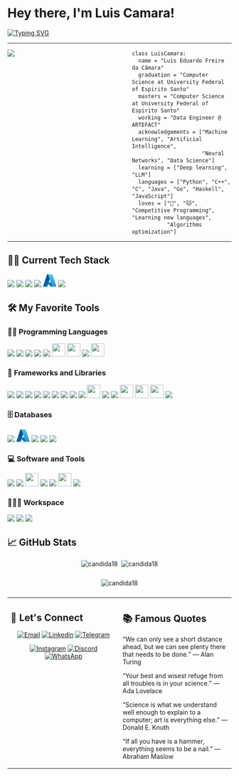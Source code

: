 # Hey there, I'm Luis Camara!
 <!--<img src="https://komarev.com/ghpvc/?username=I-am-vishalmaurya&label=Profile%20Views&color=0e75b6&style=flat" align='right' alt="vishalmaurya" />-->

<a></a>
<!-- Typing SVG by DenverCoder1 - https://github.com/DenverCoder1/readme-typing-svg -->
<a href="https://git.io/typing-svg"><img src="https://readme-typing-svg.demolab.com?font=Fira+Code&pause=1000&width=800&lines=Welcome+to+my+profile+!+%F0%9F%8E%89;I'm+a+computer+science+student+%F0%9F%96%A5%EF%B8%8F%2C;I'm+a+competitive+programmer+%F0%9F%A4%93%2C;I'm+working+on+a+Deep+Learning+based+project+%F0%9F%A4%96%2C;I+%E2%9D%A4%EF%B8%8F+Python+%F0%9F%90%8D;And+C-like+languages+%F0%9F%90%82." alt="Typing SVG" /></a>
<hr>
<img align="left" width="280" src="https://media.tenor.com/YUzRkMOL-3EAAAAC/programming-computer-frog.gif"/>

```python3
class LuisCamara:
  name = "Luís Eduardo Freire da Câmara"
  graduation = "Computer Science at University Federal of Espirito Santo"
  masters = "Computer Science at University Federal of Espirito Santo"
  working = "Data Engineer @ ARTEFACT"
  acknowledgements = ["Machine Learning", "Artificial Intelligence", 
                      "Neural Networks", "Data Science"]
  learning = ["Deep learning", "LLM"]
  languages = ["Python", "C++", "C", "Java", "Go", "Haskell", "JavaScript"]
  loves = ["🐶", "🐱", "Competitive Programming", "Learning new languages", 
           "Algorithms optimization"]
```
<hr>

## 👨‍🔧 Current Tech Stack
<p>
 <code><img height="30" src="https://companieslogo.com/img/orig/SNOW-35164165.png?t=1720244494"></code>
 <code><img height="30" src="https://companieslogo.com/img/orig/INFA-c4767c1c.png?t=1720244492"></code>
 <code><img height="30" src="https://registry.npmmirror.com/@lobehub/icons-static-png/latest/files/dark/dbrx-color.png"></code>
 <code><img height="30" src="https://cdn.worldvectorlogo.com/logos/github-icon-2.svg"></code>
  <code><img height="30" src="https://github.com/devicons/devicon/blob/v2.16.0/icons/azure/azure-original.svg"></code>
 <code><img height="30" src="https://www.stonebranch.com/_assets/928034e7efd7eb89f584f5d2807f9f72/Images/Logos/sb-logo-stonebranch.svg"></code>
 </code>
</p>

## 🛠️ My Favorite Tools

### 👨‍💻 Programming Languages

<p>
<code><img height="30" src="https://cdn.jsdelivr.net/gh/devicons/devicon/icons/python/python-original.svg"></code>
<code><img height="30" src="https://cdn.jsdelivr.net/gh/devicons/devicon/icons/cplusplus/cplusplus-original.svg"></code>
<code><img height="30" src="https://cdn.jsdelivr.net/gh/devicons/devicon/icons/c/c-original.svg"></code>
<code><img height="30" src="https://cdn.jsdelivr.net/gh/devicons/devicon/icons/java/java-original.svg"></code>
<code><img height="30" src="https://cdn.jsdelivr.net/gh/devicons/devicon/icons/go/go-original.svg"></code>
<code><img height="30" width="30" src="https://cdn.jsdelivr.net/gh/devicons/devicon/icons/kotlin/kotlin-original.svg"></code>
<code><img height="30" width="30" src="https://cdn.jsdelivr.net/gh/devicons/devicon/icons/haskell/haskell-original.svg"></code>
<code><img height="30" src="https://cdn.jsdelivr.net/gh/devicons/devicon/icons/javascript/javascript-original.svg"></code>
<code><img height="30" width="30" src="https://cdn.jsdelivr.net/gh/devicons/devicon/icons/r/r-original.svg"</code>
</code>
</p>

### 🧰 Frameworks and Libraries

<p>
  <code><img height="30" src="https://cdn.jsdelivr.net/gh/devicons/devicon/icons/pytorch/pytorch-original.svg"></code>
  <code><img height="30" src="https://cdn.jsdelivr.net/gh/devicons/devicon/icons/tensorflow/tensorflow-original.svg"></code>
  <code><img height="30" src="https://cdn.jsdelivr.net/gh/devicons/devicon/icons/numpy/numpy-original.svg"></code>
  <code><img height="30" src="https://cdn.jsdelivr.net/gh/devicons/devicon/icons/pandas/pandas-original.svg"></code>
 <code><img height="30" src="https://registry.npmmirror.com/@lobehub/icons-static-png/latest/files/dark/dbrx-color.png"></code>
  <code><img height="30" src="https://assets-global.website-files.com/6203b6d57823100847efd9b1/65f41595d37f53f717dd1f69_langchain%20icon.png"></code>
  <code><img height="30" src="https://cdn.jsdelivr.net/gh/devicons/devicon/icons/streamlit/streamlit-original.svg"></code>
 <code><img height="30" src="https://companieslogo.com/img/orig/INFA-c4767c1c.png?t=1720244492"></code>
  <code><img height="30" src="https://cdn.jsdelivr.net/gh/devicons/devicon/icons/selenium/selenium-original.svg"></code>
  <code><img height="30" width="30" src="https://cdn.jsdelivr.net/gh/devicons/devicon/icons/flask/flask-original.svg"></code>
  <code><img height="30" src="https://cdn.jsdelivr.net/gh/devicons/devicon/icons/django/django-plain.svg"></code>
  <code><img height="30" src="https://cdn.jsdelivr.net/gh/devicons/devicon/icons/gcc/gcc-original.svg"></code>
  <code><img height="30" width="30" src="https://cdn.jsdelivr.net/gh/devicons/devicon/icons/android/android-original.svg"></code>
  <code><img height="30" width="30" src="https://cdn.jsdelivr.net/gh/devicons/devicon/icons/bootstrap/bootstrap-original.svg"></code>
  <code><img height="30" width="30" src="https://cdn.jsdelivr.net/npm/simple-icons@3.13.0/icons/apachekafka.svg"></code>
  <code><img height="30" src="https://www.stonebranch.com/_assets/928034e7efd7eb89f584f5d2807f9f72/Images/Logos/sb-logo-stonebranch.svg"></code>
</code>
</p>

### 🗄️ Databases

<p>
 <code><img height="30" src="https://companieslogo.com/img/orig/SNOW-35164165.png?t=1720244494"></code>
 <code><img height="30" src="https://github.com/devicons/devicon/blob/v2.16.0/icons/azure/azure-original.svg"></code>
  <code><img height="30" src="https://cdn.jsdelivr.net/gh/devicons/devicon/icons/mysql/mysql-original.svg"></code>
  <code><img height="30" src="https://cdn.jsdelivr.net/gh/devicons/devicon/icons/postgresql/postgresql-plain.svg"></code>
  <code><img height="30" src="https://cdn.jsdelivr.net/gh/devicons/devicon/icons/sqlite/sqlite-original.svg"></code>
</code>
</p>

### 💻 Software and Tools

<p>
  <code><img height="30" src="https://cdn.jsdelivr.net/gh/devicons/devicon/icons/anaconda/anaconda-original.svg"></code>
  <code><img height="30" src="https://cdn.jsdelivr.net/gh/devicons/devicon/icons/jupyter/jupyter-original.svg"></code>
  <code><img height="30" width="30" src="https://cdn.jsdelivr.net/gh/devicons/devicon/icons/androidstudio/androidstudio-original.svg"></code>
  <code><img height="30" src="https://cdn.jsdelivr.net/gh/devicons/devicon/icons/intellij/intellij-plain.svg"></code>
  <code><img height="30" src="https://cdn.jsdelivr.net/gh/devicons/devicon/icons/vscode/vscode-original.svg"></code>
  <code><img height="30" width="30" src="https://colab.research.google.com/img/colab_favicon_256px.png"></code>
  <code><img height="30" src="https://cdn.jsdelivr.net/gh/devicons/devicon/icons/kaggle/kaggle-original.svg"></code>
</code>
</p>

### 👨🏽‍💻 Workspace
<p>
    <code><img height="30" src="https://img.utdstc.com/icon/06f/a39/06fa39301c97531152761a4d780a1fedcdaec6b55ff08f5327eba2ff19cdd9bb:200"></code>
    <code><img height="30" src="https://cdn.jsdelivr.net/gh/devicons/devicon/icons/windows8/windows8-original.svg"></code>
    <code><img height="30" src="https://cdn.jsdelivr.net/gh/devicons/devicon/icons/linux/linux-original.svg"></code>
</code>
</p>


## 📈 GitHub Stats

<p align="center">
  <img 
    width="400" 
    style="border: 2px solid white;" 
    src="https://github-readme-stats.vercel.app/api?username=LuisEduardoF&show_icons=true&theme=algolia&layout=compact" 
    alt="candida18"  
  /> 
  <img 
    width="425" 
    style="border: 2px solid white;" 
    src="https://github-readme-streak-stats.herokuapp.com/?user=LuisEduardoF&theme=algolia" 
    alt="candida18"  
  />
</p> 
<p align="center">
  <img 
    width="832"
    style="border: 10px solid white;" 
    src="https://github-profile-summary-cards.vercel.app/api/cards/profile-details?username=LuisEduardoF&show_icons=true&theme=algolia&layout=compact" 
    alt="candida18"  
  />
</p>




<table style="border: none">
  <tr>
  <td width="50%" valign="top">

## 🤝 Let's Connect
<p align="center">
 <a href="mailto: luisefcamara@gmail.com"><img width="100" heigth="100" src="https://cdn0.iconfinder.com/data/icons/picons-social/57/67-gmail-256.png" alt="Email"/></a>
 <a href="https://www.linkedin.com/in/luís-câmara-8576b3289/"><img width="100" heigth="100" src="https://cdn1.iconfinder.com/data/icons/social-media-rounded-corners/512/Rounded_Linkedin2_svg-512.png" alt="Linkedin"/></a>
 <a href="https://telegram.me/Duduek"><img width="100" heigth="100" src="https://cdn0.iconfinder.com/data/icons/phosphor-fill-vol-4/256/telegram-logo-fill-256.png" alt="Telegram"/></a>
</p>
<p align="center">
<a href="https://www.instagram.com/dudu.cmara/"><img width="100" heigth="100" src="https://cdn4.iconfinder.com/data/icons/picons-social/57/38-instagram-2-256.png" alt="Instagram"/></a>
<a href="https://discordapp.com/users/382650860766756876"><img width="100" heigth="100" src="https://cdn0.iconfinder.com/data/icons/font-awesome-brands-vol-1/640/discord-256.png" alt="Discord"/></a>
<a href="https://api.whatsapp.com/send?phone=5527999170456"><img width="100" heigth="100" src="https://cdn4.iconfinder.com/data/icons/picons-social/57/23-whatsapp-2-256.png" alt="WhatsApp"/></a>
</p>
  </td>
  <td width="50%" valign="top">

## 📚 Famous Quotes

<p> “We can only see a short distance ahead, but we can see plenty there that needs to be done.” ― Alan Turing </p>
<p> “Your best and wisest refuge from all troubles is in your science.” ― Ada Lovelace </p>
<p> “Science is what we understand well enough to explain to a computer; art is everything else.” ― Donald E. Knuth </p>
<p> “If all you have is a hammer, everything seems to be a nail.” ― Abraham Maslow </p>
   </td> 
  </tr>
</table>
